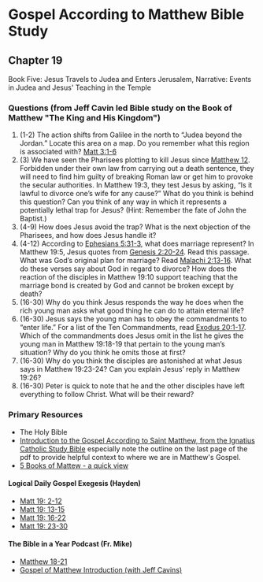 # Gospel According to Matthew Bible Study

## Chapter 19

Book Five: Jesus Travels to Judea and Enters Jerusalem, Narrative: Events in Judea and Jesus' Teaching in the Temple

### Questions (from Jeff Cavin led Bible study on the Book of Matthew "The King and His Kingdom")
1. (1-2) The action shifts from Galilee in the north to “Judea beyond the Jordan.” Locate this area on a map. Do you remember what this region is associated with? [Matt 3:1-6](https://www.biblegateway.com/passage/?search=Matt%203%3A1-6&version=RSVCE)
2. (3) We have seen the Pharisees plotting to kill Jesus since [Matthew 12](https://www.biblegateway.com/passage/?search=Matt%2012%3A14&version=RSVCE). Forbidden under their own law from carrying out a death sentence, they will need to find him guilty of breaking Roman law or get him to provoke the secular authorities. In Matthew 19:3, they test Jesus by asking, “Is it lawful to divorce one’s wife for any cause?” What do you think is behind this question? Can you think of any way in which it represents a potentially lethal trap for Jesus? (Hint: Remember the fate of John the Baptist.)
3. (4-9) How does Jesus avoid the trap? What is the next objection of the Pharisees, and how does Jesus handle it?
4. (4-12) According to [Ephesians 5:31-3](https://www.biblegateway.com/passage/?search=Ephesians%205%3A31-3&version=RSVCE), what does marriage represent? In Matthew 19:5, Jesus quotes from [Genesis 2:20-24](https://www.biblegateway.com/passage/?search=Genesis%202%3A20-24&version=RSVCE). Read this passage. What was God’s original plan for marriage? Read [Malachi 2:13-16](https://www.biblegateway.com/passage/?search=Malachi%202%3A13-16&version=RSVCE). What do these verses say about God in regard to divorce? How does the reaction of the disciples in Matthew 19:10 support teaching that the marriage bond is created by God and cannot be broken except by death?
5. (16-30) Why do you think Jesus responds the way he does when the rich young man asks what good thing he can do to attain eternal life?
6. (16-30) Jesus says the young man has to obey the commandments to “enter life.” For a list of the Ten Commandments, read [Exodus 20:1-17](https://www.biblegateway.com/passage/?search=Exodus%2020%3A1-17&version=RSVCE). Which of the commandments does Jesus omit in the list he gives the young man in Matthew 19:18-19 that pertain to the young man’s situation? Why do you think he omits those at first?
7. (16-30) Why do you think the disciples are astonished at what Jesus says in Matthew 19:23-24? Can you explain Jesus’ reply in Matthew 19:26?
8. (16-30) Peter is quick to note that he and the other disciples have left everything to follow Christ. What will be their reward?

### Primary Resources
* The Holy Bible
* [Introduction to the Gospel According to Saint Matthew, from the Ignatius Catholic Study Bible](https://drive.google.com/file/d/1IbrAF5TRJj90vyF3-0E3qVN-1Fx6pDYB/view?usp=drive_link)
  especially note the outline on the last page of the pdf to provide helpful context to where we are in Matthew's
  Gospel.
* [5 Books of Mattew - a quick view](https://drive.google.com/file/d/1ZLQ7OxPDoCfhrEc0dyJTNqB-KYKo5Ot5/view?usp=sharing)

#### Logical Daily Gospel Exegesis (Hayden)
* [Matt 19: 2-12](https://open.spotify.com/episode/1tfbD65cZkwH3noxw8Dl37?si=6p0qapjPT7SDDSAW3Q4voQ)
* [Matt 19: 13-15](https://open.spotify.com/episode/1gSzAMipSB2upIItpawacV?si=na6NGgR6RyumPmXx0SPRyg)
* [Matt 19: 16-22](https://open.spotify.com/episode/71kxrAMee0ihY5p1S0Tm5t?si=2nVNlX6ETOuu0YCBsh6bmg)
* [Matt 19: 23-30](https://open.spotify.com/episode/2D3rg85H7B4Ybziec5VihS?si=xVvoLoWoQnSHHixH2hfKag)

#### The Bible in a Year Podcast (Fr. Mike)

* [Matthew 18-21](https://open.spotify.com/episode/11efhk1zTx1IXM2o1f58QC?si=4bYzxP2JTWejP1KoBFVdTg)
* [Gospel of Matthew Introduction (with Jeff Cavins)](https://open.spotify.com/episode/4oKy0KCxtQWmdO6THASsGC)
